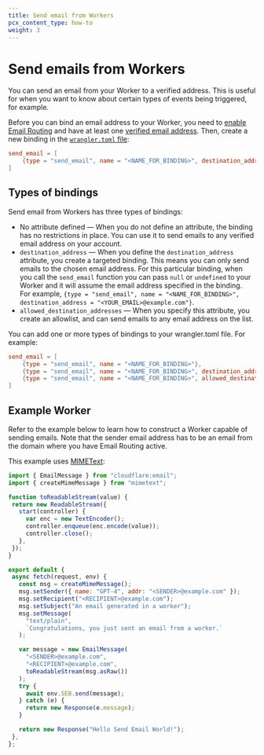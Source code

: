 ```yaml
---
title: Send email from Workers
pcx_content_type: how-to
weight: 3
---
```


# <beta>Send emails from Workers</beta>

You can send an email from your Worker to a verified address. This is useful for when you want to know about certain types of events being triggered, for example.

Before you can bind an email address to your Worker, you need to [enable Email Routing](/email-routing/get-started/) and have at least one [verified email address](/email-routing/setup/email-routing-addresses/#destination-addresses). Then, create a new binding in the [`wrangler.toml` file](/workers/wrangler/configuration/#bindings):

```toml
send_email = [
    {type = "send_email", name = "<NAME_FOR_BINDING>", destination_address = "<YOUR_EMAIL>@example.com"},
]
```

## Types of bindings

Send email from Workers has three types of bindings:

- No attribute defined — When you do not define an attribute, the binding has no restrictions in place. You can use it to send emails to any verified email address on your account.
- `destination_address` — When you define the `destination_address` attribute, you create a targeted binding. This means you can only send emails to the chosen email address. For this particular binding, when you call the `send_email` function you can pass `null` or `undefined` to your Worker and it will assume the email address specified in the binding. <br /> For example, `{type = "send_email", name = "<NAME_FOR_BINDING>", destination_address = "<YOUR_EMAIL>@example.com"}`.
- `allowed_destination_addresses` — When you specify this attribute, you create an allowlist, and can send emails to any email address on the list.

You can add one or more types of bindings to your wrangler.toml file. For example:

```toml
send_email = [
    {type = "send_email", name = "<NAME_FOR_BINDING>"},
   	{type = "send_email", name = "<NAME_FOR_BINDING>", destination_address = "<YOUR_EMAIL>@example.com"},
   	{type = "send_email", name = "<NAME_FOR_BINDING>", allowed_destination_addresses = ["<YOUR_EMAIL>@example.com", "<YOUR_EMAIL2>@example.com"]},
]
```

## Example Worker

Refer to the example below to learn how to construct a Worker capable of sending emails. Note that the sender email address has to be an email from the domain where you have Email Routing active.

This example uses [MIMEText](https://www.npmjs.com/package/mimetext):

```js
import { EmailMessage } from "cloudflare:email";
import { createMimeMessage } from "mimetext";

function toReadableStream(value) {
 return new ReadableStream({
   start(controller) {
     var enc = new TextEncoder();
     controller.enqueue(enc.encode(value));
     controller.close();
   },
 });
}

export default {
 async fetch(request, env) {
   const msg = createMimeMessage();
   msg.setSender({ name: "GPT-4", addr: "<SENDER>@example.com" });
   msg.setRecipient("<RECIPIENT>@example.com");
   msg.setSubject("An email generated in a worker");
   msg.setMessage(
     "text/plain",
     `Congratulations, you just sent an email from a worker.`
   );

   var message = new EmailMessage(
     "<SENDER>@example.com",
     "<RECIPIENT>@example.com",
     toReadableStream(msg.asRaw())
   );
   try {
     await env.SEB.send(message);
   } catch (e) {
     return new Response(e.message);
   }

   return new Response("Hello Send Email World!");
 },
};
```
